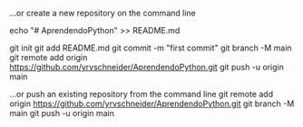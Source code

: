 …or create a new repository on the command line

echo "# AprendendoPython" >> README.md

git init
git add README.md
git commit -m "first commit"
git branch -M main
git remote add origin https://github.com/yrvschneider/AprendendoPython.git
git push -u origin main

…or push an existing repository from the command line
git remote add origin https://github.com/yrvschneider/AprendendoPython.git
git branch -M main
git push -u origin main